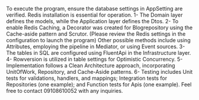To execute the program, ensure the database settings in AppSetting are verified. Redis installation is essential for operation. 
1- The Domain layer defines the models, while the Application layer defines the Dtos. 
2- To enable Redis Caching, a Decorator was created for Blogrepository using the Cache-aside pattern and Scrutor. (Please review the Redis settings in the configuration to launch the program) Other possible methods include using Attributes, employing the pipeline in Mediator, or using Event sources.
3- The tables in SQL are configured using FluentApi in the Infrastructure layer.
4- Rowversion is utilized in table settings for Optimistic Concurrency.
5- Implementation follows a Clean Architecture approach, incorporating UnitOfWork, Repository, and Cache-Aside patterns.
6- Testing includes Unit tests for validations, handlers, and mappings; Integration tests for Repositories (one example); and Function tests for Apis (one example). 
Feel free to contact 09108610052 with any inquiries.

